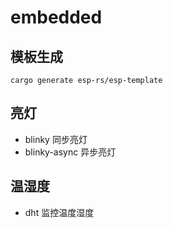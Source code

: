# embedded

## 模板生成

```shell
cargo generate esp-rs/esp-template
```

## 亮灯

- blinky 同步亮灯
- blinky-async 异步亮灯

## 温湿度

- dht 监控温度湿度